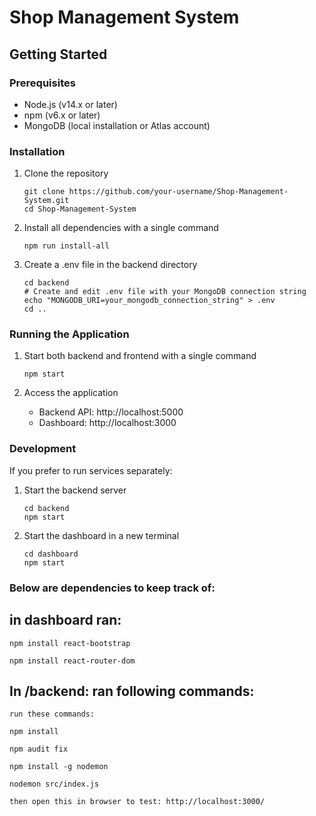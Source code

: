 
# Shop Management System

## Getting Started

### Prerequisites
- Node.js (v14.x or later)
- npm (v6.x or later)
- MongoDB (local installation or Atlas account)

### Installation

1. Clone the repository
   ```
   git clone https://github.com/your-username/Shop-Management-System.git
   cd Shop-Management-System
   ```

2. Install all dependencies with a single command
   ```
   npm run install-all
   ```

3. Create a .env file in the backend directory
   ```
   cd backend
   # Create and edit .env file with your MongoDB connection string
   echo "MONGODB_URI=your_mongodb_connection_string" > .env
   cd ..
   ```

### Running the Application

1. Start both backend and frontend with a single command
   ```
   npm start
   ```

2. Access the application
   - Backend API: http://localhost:5000
   - Dashboard: http://localhost:3000

### Development

If you prefer to run services separately:

1. Start the backend server
   ```
   cd backend
   npm start
   ```

2. Start the dashboard in a new terminal
   ```
   cd dashboard
   npm start
   ```


### Below are dependencies to keep track of:

## in dashboard ran:

```
npm install react-bootstrap

npm install react-router-dom
```
## In /backend: ran following commands:

```
run these commands:

npm install

npm audit fix

npm install -g nodemon

nodemon src/index.js

then open this in browser to test: http://localhost:3000/
```

<!-- 
### in dashboard run:

npm install 

npm start 
-->